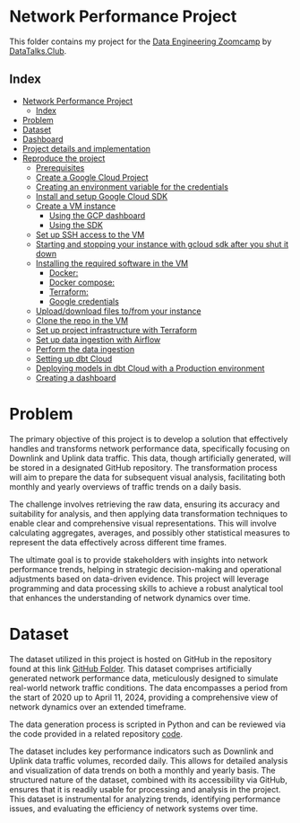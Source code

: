 # Network Performance Project

This folder contains my project for the [Data Engineering Zoomcamp](https://github.com/DataTalksClub/data-engineering-zoomcamp) by [DataTalks.Club](https://datatalks.club).

## Index
- [Network Performance Project](#network-performance)
  - [Index](#index)
- [Problem](#problem)
- [Dataset](#dataset)
- [Dashboard](#dashboard)
- [Project details and implementation](#project-details-and-implementation)
- [Reproduce the project](#reproduce-the-project)
  - [Prerequisites](#prerequisites)
  - [Create a Google Cloud Project](#create-a-google-cloud-project)
  - [Creating an environment variable for the credentials](#creating-an-environment-variable-for-the-credentials)
  - [Install and setup Google Cloud SDK](#install-and-setup-google-cloud-sdk)
  - [Create a VM instance](#create-a-vm-instance)
    - [Using the GCP dashboard](#using-the-gcp-dashboard)
    - [Using the SDK](#using-the-sdk)
  - [Set up SSH access to the VM](#set-up-ssh-access-to-the-vm)
  - [Starting and stopping your instance with gcloud sdk after you shut it down](#starting-and-stopping-your-instance-with-gcloud-sdk-after-you-shut-it-down)
  - [Installing the required software in the VM](#installing-the-required-software-in-the-vm)
    - [Docker:](#docker)
    - [Docker compose:](#docker-compose)
    - [Terraform:](#terraform)
    - [Google credentials](#google-credentials)
  - [Upload/download files to/from your instance](#uploaddownload-files-tofrom-your-instance)
  - [Clone the repo in the VM](#clone-the-repo-in-the-vm)
  - [Set up project infrastructure with Terraform](#set-up-project-infrastructure-with-terraform)
  - [Set up data ingestion with Airflow](#set-up-data-ingestion-with-airflow)
  - [Perform the data ingestion](#perform-the-data-ingestion)
  - [Setting up dbt Cloud](#setting-up-dbt-cloud)
  - [Deploying models in dbt Cloud with a Production environment](#deploying-models-in-dbt-cloud-with-a-production-environment)
  - [Creating a dashboard](#creating-a-dashboard)

# Problem

The primary objective of this project is to develop a solution that effectively handles and transforms network performance data, specifically focusing on Downlink and Uplink data traffic. This data, though artificially generated, will be stored in a designated GitHub repository. The transformation process will aim to prepare the data for subsequent visual analysis, facilitating both monthly and yearly overviews of traffic trends on a daily basis.

The challenge involves retrieving the raw data, ensuring its accuracy and suitability for analysis, and then applying data transformation techniques to enable clear and comprehensive visual representations. This will involve calculating aggregates, averages, and possibly other statistical measures to represent the data effectively across different time frames.

The ultimate goal is to provide stakeholders with insights into network performance trends, helping in strategic decision-making and operational adjustments based on data-driven evidence. This project will leverage programming and data processing skills to achieve a robust analytical tool that enhances the understanding of network dynamics over time.

# Dataset

The dataset utilized in this project is hosted on GitHub in the repository found at this link [GitHub Folder](https://github.com/kahramanmurat/network-performance-data). This dataset comprises artificially generated network performance data, meticulously designed to simulate real-world network traffic conditions. The data encompasses a period from the start of 2020 up to April 11, 2024, providing a comprehensive view of network dynamics over an extended timeframe.

The data generation process is scripted in Python and can be reviewed via the code provided in a related repository [code](https://github.com/kahramanmurat/network-performance/blob/main/01-docker-terraform/2_docker_sql/main10.py). 

The dataset includes key performance indicators such as Downlink and Uplink data traffic volumes, recorded daily. This allows for detailed analysis and visualization of data trends on both a monthly and yearly basis. The structured nature of the dataset, combined with its accessibility via GitHub, ensures that it is readily usable for processing and analysis in the project. This dataset is instrumental for analyzing trends, identifying performance issues, and evaluating the efficiency of network systems over time.
